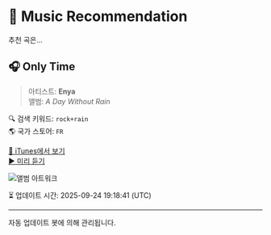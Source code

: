 
# 🎵 Music Recommendation

추천 곡은...

## 🎧 Only Time  
> 아티스트: **Enya**  
> 앨범: _A Day Without Rain_  

🔍 검색 키워드: `rock+rain`  
🌎 국가 스토어: `FR`

[🔗 iTunes에서 보기](https://music.apple.com/fr/album/only-time/96217801?i=96216872&uo=4)  
[▶️ 미리 듣기](https://audio-ssl.itunes.apple.com/itunes-assets/AudioPreview122/v4/55/59/0b/55590b26-5346-194c-47e9-2048f65c643e/mzaf_11435835785274460558.plus.aac.p.m4a)

![앨범 아트워크](https://is1-ssl.mzstatic.com/image/thumb/Music125/v4/b0/84/b3/b084b388-41b6-8767-23dc-341a76fcd64d/mzi.bwmjkjwa.jpg/100x100bb.jpg)

⏳ 업데이트 시간: 2025-09-24 19:18:41 (UTC)

---
자동 업데이트 봇에 의해 관리됩니다.
